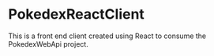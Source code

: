 # PokedexReactClient
This is a front end client created using React to consume the PokedexWebApi project.
